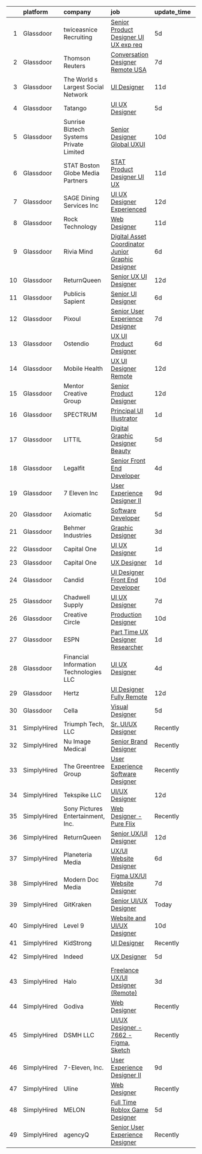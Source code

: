 

|    | platform    | company                                 | job                                                                                                                                                                                                                                                                                                                                                                                                                                                                                                                                                                                                                                                                                                                                                                                                                                                                                                                                                                                                                                                                                                                                                                                                                                                                                                                                                                                                                                                                                                                   | update_time   | location              |
|---:|:------------|:----------------------------------------|:----------------------------------------------------------------------------------------------------------------------------------------------------------------------------------------------------------------------------------------------------------------------------------------------------------------------------------------------------------------------------------------------------------------------------------------------------------------------------------------------------------------------------------------------------------------------------------------------------------------------------------------------------------------------------------------------------------------------------------------------------------------------------------------------------------------------------------------------------------------------------------------------------------------------------------------------------------------------------------------------------------------------------------------------------------------------------------------------------------------------------------------------------------------------------------------------------------------------------------------------------------------------------------------------------------------------------------------------------------------------------------------------------------------------------------------------------------------------------------------------------------------------|:--------------|:----------------------|
|  1 | Glassdoor   | twiceasnice Recruiting                  | [Senior Product Designer  UI UX exp req ](https://www.glassdoor.com/partner/jobListing.htm?pos=128&ao=1110586&s=58&guid=0000018118e700ea82ff66b93feef7f5&src=GD_JOB_AD&t=SR&vt=w&ea=1&cs=1_0be1455a&cb=1653980201821&jobListingId=1007892594690&cpc=ACAF1607C5C1E404&jrtk=3-0-1g4cee0ed3c57001-1g4cee0esj46f800-1ec38207e164a8aa--6NYlbfkN0AIiLXtwtv0BDns9BiY4ItblantFozdL6jLmLxNvS8mvjuxisTwqC5esN1tO8lhNToAI8FqPtdLcftK23dyHuwkrynkBPn6Z5i52ssi90xOdjtEbhkMePzvSp2UDmBwGJWE0XrVcqOF3xr2sa8ch3J0YSmrTc8LJYpyUzIxwpB-2Szu9D3rdmE4xzW2IWurYuucVBqSNsIWIKjg8Dvq1H6RtZQ7VLGCN0Jw4vQsd-IRgKRfASOQmMYthPyXFrOxJOGMnMWjldO0hAUjM5HbxD3eeSpqm68IxwHhTz3-QQPl5RF56dFYA-s4-EVIG69rCLC3VS7vxqiouvzTpJiMTTV6omYKR8kfjPfGe0Rc3cplUPmTGcEWj23nr-ZkCtgJUkzPjaRbGxR00KUwIzpU4t-4egV4s42h0odgibAE23EQYq41EnjtKZYegmKWXmpAzKzjL6IKnth99CBcqHjeb1bhwex9utNAgVvHtKCLHFa3al9JdIyzEOEvjGjr1fpF5E2NyhKq7Cox2XI1rSIg-l-aVe-gHXFWs2A%3D)                                                                                                                                                                                                                                                                                                                                                                                                                                                                                                                                                                                                      | 5d            | New York State        |
|  2 | Glassdoor   | Thomson Reuters                         | [Conversation Designer  Remote  USA ](https://www.glassdoor.com/partner/jobListing.htm?pos=126&ao=1110586&s=58&guid=0000018118e700ea82ff66b93feef7f5&src=GD_JOB_AD&t=SR&vt=w&cs=1_05c3ee3e&cb=1653980201821&jobListingId=1007886838204&cpc=FD1C1DA32C38CFA7&jrtk=3-0-1g4cee0ed3c57001-1g4cee0esj46f800-0a57b17854d20918--6NYlbfkN0CjNG0qDFC9vBxfUJnRpXh8fasJ_-3AjV6caG0C4DoAxCrhJBfwLO81It8HJc3gDHIbX64JLPxxZ9QOmIA6IJ-FjDjy2LGUWWacge6MA1VCAtFHxUwZcd2NSUhm5-a7jcIpD3JhlL2k2aIn5ngLvf9rR8NPqd7aCXmbsRMBoAG_Ty24KcJtcw2LfSJ73n2jRrEfeRUllsC-XJ1bf_f_qSeKeWRp9JWqoPjszm7Y2uR-Xtwc-pGzEztmIjDemoIQCEjLQCSi4AUj2h56zIZYlNTbRSzukIYpcKELMdImgclB-Ei0vjc_eU115O0xsBByXzGplF36xBwkfQJXjBhaydAxlZfd9FXDlqPd8XA1Y-RT_4VI2GN7CTE9y0faMUOZUxdC6jmquCf1rd8DnMDqq5QLFBzHUChhOtZNdhFvb7ozhesZrExJW_EbRNsXbNWRUSONIkOI-TIeljXlck9NdXiQpxewdUoFYDxHlYtw7lNUOqVmFm0sqsXYJXmdAgEzwrSWBvtgD1u7dAvsixM8O8-kKzK4XudKKH66dVXTIe3E36UXRXWVaoxW97VND2A_n2JotoVbAMSsVymY9jsqCSp-qiSSBaPp9_yLeNzCi2k9B-dUMN6TGHYJWvgOXAhzGPP8NSquOeHqWvG0gM11wFRICi7-xyV7QqD7783g3c1jGAaol5zQCkv41dWDJnFNh54e6rG1GNQgz4j6TykHT_ADhrATplX78ty000zUz9eSriflAAs8ZI8mWQuw3yy2Mpwf4uR7MRpU22kIMg1VDGKQHkRjliI1qsriUWoEqA7MvSgXLuL4W_TflJvlQROrdE2A5MOJt1cbrw1YO6i7f91h_NUVmYNBfbZsCaF3rOQ-NfIkDLq5cMGbXwbeEUdiov5qOtBL2Xk_WsdG4DV3rkI9OzwSyVlYFGlB71o50AhqiMjTpXL6svY4OhzFIyTanHfD-7TPe45Gl-FEi0iWTX9r5z4o7uNTUHfRLsmW_UmLABoY8epixCHPmz3palBAPyVXX9XxStViAcZiG6PShJ72M-uOODqXFND25LurN8KoHw4prAj8fByFnLNwSRK2rSH0zwHLbXFz2xTjkeKZkVQBXSW8N6vold0yfSwdk9cJOw%3D%3D) | 7d            | Ann Arbor, MI         |
|  3 | Glassdoor   | The World s Largest Social Network      | [UI Designer](https://www.glassdoor.com/partner/jobListing.htm?pos=129&ao=1110586&s=58&guid=0000018118e700ea82ff66b93feef7f5&src=GD_JOB_AD&t=SR&vt=w&ea=1&cs=1_497ef68a&cb=1653980201821&jobListingId=1007876596122&cpc=C4A69CCDBB3B9599&jrtk=3-0-1g4cee0ed3c57001-1g4cee0esj46f800-e1ca4ea2868466d1--6NYlbfkN0DSgjPPcnEdvoK3uuxfISLALE6pB1FR7YSHOr_tSg5_QGIhoz_2VqUepdcKLBLI_zQInTvsBdnkiGjMq9vHliPUWGNAHOFt3jVvmAvFSwn2oU1hHZiKZeVxwWCIWT7dGf-tJpwpLphN8uqW0Gl1qKxaaXG0oAvVhI0yiiQl7qqgc_z4Q3FrZ4XWstLhGUIFd90gB-9wXv4lHVRfGp4z2yRwmf4wTh5VHxz7sCGep6WgpMaqXhUwoetpuphEnGKwI_deXB02vTD5XxttPCE33RkZjo38TtO10pVYA_DZGZBlU7wO6VrvTdXG5KGV5hKqptjK9a8kOW3pGgJ-WZIjBFM9O2oatp-lLNDAR8D31L__JFvcGcnkctIsg7a_KrcmXX1UOxePBXDttqVaGHr_u8Azg3bVrJPijgc4PmAi52Mw0ONtNLehEeVnS_kAfzb4od0VEPFVjEDLl6dltp1JcC1fJRKaupXz6EW4pJKO733Gqw-2nUty0aqZOzIiPbmXhcaLaBqxknWu8YG7VwitHPnADf7Ytt1mqeLia8LTUeRQgyd4iR1cTbUv-cNB8Y9mxOxC2pU0D4Fc3g%3D%3D)                                                                                                                                                                                                                                                                                                                                                                                                                                                                                                                                                                                    | 11d           | New York, NY          |
|  4 | Glassdoor   | Tatango                                 | [UI UX Designer](https://www.glassdoor.com/partner/jobListing.htm?pos=102&ao=1110586&s=58&guid=0000018118e700ea82ff66b93feef7f5&src=GD_JOB_AD&t=SR&vt=w&cs=1_568c4fc5&cb=1653980201817&jobListingId=1007892783494&cpc=90E10D0C903B794B&jrtk=3-0-1g4cee0ed3c57001-1g4cee0esj46f800-86226a80397e73df--6NYlbfkN0AHVN_DsLU-A5BURTeuu-K54DlyXcfYmaw0RHILtua2zC8Pf7sJ9w91X9lZeDz9zQVdrjcnOO0uEEzciC7ezoQso_x93dAuaAfO0K2LWHfhX45WT6komYLBecdv9Kb5osAamsYcXo49AIPYg1riNIxghXm2DCJjKztjCD7moMiQ68DRfKFJysme-JtZWUeVYlDxuoCvcu0ACQLODKnRxU_dMirXY2Hcx6FA8dspZWdtaaJiRpcf-zRIx-iJrQ1UCK4FgT5TQtf_AoWlWmMesZJqO2I_8YY94-4glSa_-21MdB9RmbhyIh50yPcbyMbpKGLfASMRHZnvG-Xraz150vGpOO4TtGTD4iC_xdy-9na3Hqp913vpQGoMLZJl-oFNTfGPsf-SHhoB1r0i3W6kn9fkhkG8e2c6JRah8lhG9HPfklCceJ87Wt4-3jqQG_7ZnlaQrsLdgn7nSj2Ds2SGMZjdXM6JjHl1YvI%3D)                                                                                                                                                                                                                                                                                                                                                                                                                                                                                                                                                                                                                                                                                                    | 5d            | Raleigh, NC           |
|  5 | Glassdoor   | Sunrise Biztech Systems Private Limited | [Senior Designer  Global UXUI](https://www.glassdoor.com/partner/jobListing.htm?pos=130&ao=1110586&s=58&guid=0000018118e700ea82ff66b93feef7f5&src=GD_JOB_AD&t=SR&vt=w&ea=1&cs=1_34d1e341&cb=1653980201821&jobListingId=1007879978541&cpc=26740BCDE5E48596&jrtk=3-0-1g4cee0ed3c57001-1g4cee0esj46f800-6f24d92692c1c5c3--6NYlbfkN0CB5V9pKc9dSiWkDOidb3xEy-kN2PCpaZveSm6yQI6kq3T1I16CS7KLjOoZREE43W3VHpZ7cNswwjiKYxxDAkn-mZKmkJutSp7xppXbOxnUn2Z5yX_QGK0xiCTUceIn_3PQCdQ3oKQxlWgao_enUhhZNntfxI8uR84NGzzuuL6B_larAJOwjLqxYzj3r0YS6VC2cSIaFFv7-MZtd3Mz2C9vG0ODHGBbN0AwRlBBF10OtcnE2XQvKoh-7JSPsDvsdhz_9Q8ji_OOGO1ifR2V1Wukd3sB0zHfI2KDXfGDsc0dWbFNSZP-HF53uZF-Np51eoX211GglCVlKxyi0JRCihDmCVRIiNVk-Kvab4JtNTmUQs54ObdVlfdErClsBerwLT03WrmaBwkPt4ZamD73NdfydKtcE0vL5-nkHrE6XhJLza2bUOUezzCRZ1PdCgGJwJTRiP_H8KFAbEuvPhROW2kvgICVAdZgX19Hnc44Nn_T9lDBPqUiGRu8HgnadzQhH_YU-4m00dT9Eg%3D%3D)                                                                                                                                                                                                                                                                                                                                                                                                                                                                                                                                                                                                                                   | 10d           | Remote                |
|  6 | Glassdoor   | STAT   Boston Globe Media Partners      | [STAT   Product Designer  UI UX ](https://www.glassdoor.com/partner/jobListing.htm?pos=115&ao=1110586&s=58&guid=0000018118e700ea82ff66b93feef7f5&src=GD_JOB_AD&t=SR&vt=w&ea=1&cs=1_235eb580&cb=1653980201820&jobListingId=1007876537479&cpc=A0637F14311B9419&jrtk=3-0-1g4cee0ed3c57001-1g4cee0esj46f800-a5ada7b7327c7f0b--6NYlbfkN0A-tKeTEZgZ4GEqJFjdxCA7ZSt8RYfIyxOkRzZJeThYzLpo-3kQdGumoNC2dpfgqvdtQPMx_Gz-BvtdS0l82SJTfBsclSZdYPYoSDmagNinxfaKVUqKpRtXSvrHgESy7-8nNODm3ia149Ikk_j_Pl43eUGSRfsVY4iz_GuEt6mQBtTtcXhTscBUj7GuJdFZMkkoyvbHR4G_Gvgxvy9deRfdDlfIvdeVRgvSU1ZGH_IkLbPGOk8UKM29RndxrbuHRbsOFKwOUXqh9Hz0exUF6JcBrAQSyScubGlYxLFVN84eqyKymoZHVymUHdD1qz1MH7RVKhemM2IhPukOMdIqPwqqfzcPrIoBbp3IPDjneh1JQJtx3Z--d0s7o6Ll9KtlGo6NjNCHcxukl-Hp9xso5mlNxo9Ds6wtG7IRfw1YDert57nGR_5U5hFA3cD6MsC7oTtQwTyd5DLFA28Bu0VPBHwUOYzw3mMNls8X4eWoy8IKfrNgP7UID-a-XpMas0QDF30Nysu_HHN4Qg%3D%3D)                                                                                                                                                                                                                                                                                                                                                                                                                                                                                                                                                                                                                                | 11d           | Boston, MA            |
|  7 | Glassdoor   | SAGE Dining Services  Inc               | [UI   UX Designer   Experienced](https://www.glassdoor.com/partner/jobListing.htm?pos=127&ao=1110586&s=58&guid=0000018118e700ea82ff66b93feef7f5&src=GD_JOB_AD&t=SR&vt=w&ea=1&cs=1_c13a1d54&cb=1653980201821&jobListingId=1007873565329&cpc=FB7E4A1762AE5BEC&jrtk=3-0-1g4cee0ed3c57001-1g4cee0esj46f800-cd5373e84849b071--6NYlbfkN0CqQOsEz-4pk_sPLE6mslMkH9qxlxVsnUuh_Nrb5-FO0sDzCyA01zTRQxhFCwUKM-nzXsW5HtlIAtALOCIcpNEq1iiU4O-xW-6F7o_mllNDgo0WizCLVc3j3TTeb0YXvdNIAcUCkB0ob5MjcuATU9nXceIroTyvXVIV_erevSKHup1CeZz-NnOroaCXg7zzOFy-BtDJyD7DyZhhukSWO2Oryf-S-hG2ZZRDQGdxfZ1V8a-UklB5-OzbqsTr0PXgECanTtGcXUPhEI9QiAF4WFUm0eemaWmKaCuZLLFGFYCx8LBGJh0CxnWjync5-asWaVe6ewVUC3eAwUb3AaVieqACGp3D0xL8q76vdjWxUxcPNUBrGs-kj3hmfSlxVMGTUPK-IHV9bFCQWBA12FFz4QX8-pgIc-k-Ug2KkeUVe7QBjP-tu_RkOqeRhYsrOIsEaiPAFVbaN5V3rvvJLS4MNzJET5tFmUQHKbSmz38ebElHmDff20lw-ceWFluPSZ3DwODegecHwAmN5Q%3D%3D)                                                                                                                                                                                                                                                                                                                                                                                                                                                                                                                                                                                                                                 | 12d           | Remote                |
|  8 | Glassdoor   | Rock Technology                         | [Web Designer](https://www.glassdoor.com/partner/jobListing.htm?pos=103&ao=1110586&s=58&guid=0000018118e700ea82ff66b93feef7f5&src=GD_JOB_AD&t=SR&vt=w&ea=1&cs=1_f8986cfd&cb=1653980201817&jobListingId=1007876248882&cpc=3AA3C13EDDBAE8D2&jrtk=3-0-1g4cee0ed3c57001-1g4cee0esj46f800-92d0b4dfddb5212c--6NYlbfkN0CB1tmP7rfbaHtYFmPjg1Xv8BJr6DUbyz0HQmM4H563Al8kPJhEN-iuDqENykkpud67AeFZ9aw3LtYkPWcUzebcX7MCfuu-QQxUVSBjIAqWYE7D-BzFm9EcsZ8h1-S0zg7kBAPHz9-cHEWcF4kn50NAVq52ZWRtZpKlyjpELrCtkTGcSO9BaDob_Nh4GK2WI414-m-97829aOcesChaDesYYOTKM97WQbSVit9rlE_nASm-MdMfQ4rnOi56bP901j0nV3yVhLMcsmTaYXoxLU5nAuOaftR6VdtpD3-QzfrNY-D_VMQNCnTPFbP_x6MarOgBglDzuJ46KyoCdInfkC3gWPH9k7HWAGvJAe1c6zsPilvR75dMQ095YLwoGMIpZGWcgnMp1vHQKQN74Bbw_G2ZXXqgnSyASsqCEPL2A8bywkQLaAJWYp78qB7Lhs9pIcurJI4XabLNp9cOaR6d4g5Yl8Hj8dQcLIPu0v9uzpkPiWb7Ak53MVbR)                                                                                                                                                                                                                                                                                                                                                                                                                                                                                                                                                                                                                                                                               | 11d           | Cedar Rapids, IA      |
|  9 | Glassdoor   | Rivia Mind                              | [Digital Asset Coordinator   Junior Graphic Designer](https://www.glassdoor.com/partner/jobListing.htm?pos=124&ao=1110586&s=58&guid=0000018118e700ea82ff66b93feef7f5&src=GD_JOB_AD&t=SR&vt=w&ea=1&cs=1_45069de0&cb=1653980201821&jobListingId=1007890102769&cpc=8795CF9063CD573D&jrtk=3-0-1g4cee0ed3c57001-1g4cee0esj46f800-5a18e3f000fb5be6--6NYlbfkN0DBHElbVzrerPYjGQLoFxzI3mE6t27TSbnoU03QMlrpXYSCuylsV1G3U28nWRWRtW9Ovagy9nFMYkH5D5wK5AB-IA8UapfQr8f-fjXa0PlR0Bjm72fpGLBfb6wur8Ja0KSQa0iZx9k9qCqUFg8k_8CQ2KfZHqbAE9SRRWMFOgniHbT_BzwwuTQ4EkHMT_kxe4F4z-7DpYsPfis7sq0RG8RHMZRyKO6Q0qD7cesT4W6JZKi5knm0j4sHgNF-b0vXYrh45CDL1Sq3_TcwbdIC4kc8rBOu3FHt0WpYyxfqa-3RftmWuf6a_6bITzSOKf3pwosEbELrfofQkrBGRZSxcdtUWIw0clgNZ80wacuISEm-w2xYL6SRMenaZL_7_H0PXwX_rrXJqXGHjZb_ea_LGnA3hUKqhVujNql8pKhXYmLfWSvhUenA-gzLywAvfeNcKnq7YX0meaWe8kYQeY58Nw0MQ77Ow1z3bLaJwXQS4J7vLJX9-i1t5PlOOKi-EvgKNL7xwEQLRDMuhDEzkdr6ugysOm-yZJ7lNc0%3D)                                                                                                                                                                                                                                                                                                                                                                                                                                                                                                                                                                                          | 6d            | Remote                |
| 10 | Glassdoor   | ReturnQueen                             | [Senior UX UI Designer](https://www.glassdoor.com/partner/jobListing.htm?pos=101&ao=1110586&s=58&guid=0000018118e700ea82ff66b93feef7f5&src=GD_JOB_AD&t=SR&vt=w&ea=1&cs=1_8d69c4b6&cb=1653980201817&jobListingId=1007872728193&cpc=8B7D3BA090DDB7CF&jrtk=3-0-1g4cee0ed3c57001-1g4cee0esj46f800-8a69bf3cad1f70ea--6NYlbfkN0Ai4dS-dwPr4eP2-4k814TqdKkj9I0lcDGY6A5U1X7Gkmq_R3dbDhMif8K1umwnkZNGqhC4_pfT1zm_V4oFX2VDs99pCBjHDfhiN3NTmZ0VBhGyAELavXs2xjdBZZDtyIXOzhw5W68_Oi-n_aCaEdUYcYKqPItQ36q2y5S8Yclmubhiefyep329M59b32us_zrkkOdUS_gMIUCAIuR4unwCfNekxgmcnP71FTZ_-6ZgGLry9SwQVfDJmMzQc5llhceeul1A5AEMT-kOk4eOSAUMZDFnnEmYvUHNIXO5joLXg5941sebny3OfHwxqYJO1_FrfsGBLux_FK2lednm5suJflFtBC0ezWOUVcVKR88jvqM0iohcv6stPuvImiuIsNbnbD6U-yYvLTaqhJ3amaGMzeAdrm3-M3hJkFx7cBSsyVukFchaduKzKMIxFP0EMlJxRkSaCF_7V2x7sH71fxCvAAAF1MIOVoYZlyL3Yw1d6XeS0dE2mpvzt7jOwl1vm_VxozCuRgW_SQ%3D%3D)                                                                                                                                                                                                                                                                                                                                                                                                                                                                                                                                                                                                                                          | 12d           | Ramsey, NJ            |
| 11 | Glassdoor   | Publicis Sapient                        | [Senior UI Designer](https://www.glassdoor.com/partner/jobListing.htm?pos=118&ao=1110586&s=58&guid=0000018118e700ea82ff66b93feef7f5&src=GD_JOB_AD&t=SR&vt=w&cs=1_6991996d&cb=1653980201820&jobListingId=1007891098033&cpc=149B3D5996025BBA&jrtk=3-0-1g4cee0ed3c57001-1g4cee0esj46f800-f7293916f33f4ec1--6NYlbfkN0AifcpeK-Nu936wgy-BS7owxv6Q_YD1znLiY0Ck5crXdIgVxXdAJC_ai_wOszhxY9SRguJgBmFIZ-Dyz_Sl9kfhVEfZ3aRQVdSK_xiCeDGZ3KfL27pJViBpKOjVT1gacwf5BHg-0VqjhHcFmE_gp-E-1WIEDO1LcGi7Fufaxzk1wAAdEvtWIH6WjIHIdsYRnbdVsTQDjI_Tmn35gY5ORm3MShnhpaZK8yVoqErmDBg-RV5PJXNCcZd_CPduhb_widTSWuQKSB2TgCnVsq2dmq7MLzvrx5e6wxPHh0i_8DuQHC94I6pDrWuenmGPjHt-lIWkhI0x9zuqVXuoQAQd0JSQh4DUhtQt2jSwqLzwApV2TvGXLBoXcPgMpNYzDSgV7a3lxU5Gl5890H4KKPra-sP05AwuC6vmpqFW7Gq71_5Cee9g-TMWwXfpgf_WdTRD-UylXqN37GXg4VwgYUEECM-H7wSt7aJURDr972gNho33YSiEZf--UGj_xrlKteW1CI8cl54zMHGeG37eMeOI2OlnG9rMmHtZWtDGfgnKZDz7Axx1TZu3UpnptSEjBGEHNHO_5cXYYwdgtw%3D%3D)                                                                                                                                                                                                                                                                                                                                                                                                                                                                                                                                                                                  | 6d            | Arlington, VA         |
| 12 | Glassdoor   | Pixoul                                  | [Senior User Experience Designer](https://www.glassdoor.com/partner/jobListing.htm?pos=122&ao=1110586&s=58&guid=0000018118e700ea82ff66b93feef7f5&src=GD_JOB_AD&t=SR&vt=w&ea=1&cs=1_4a65342a&cb=1653980201821&jobListingId=1007886543921&cpc=A65DF3A704A48F9B&jrtk=3-0-1g4cee0ed3c57001-1g4cee0esj46f800-c4ceee043bf6ed78--6NYlbfkN0DkuNNc9jtp8Paa5ic1vcdzrE97PDvQxS5P2e8AiHduyc79r3J-c22iv1Xzovwoard2X9jW3NnpoETJ7siFVscg5F8VhWJ3Wb7T9j7TxjPrxRuaYFeFfP5Vg9qU1pc4LfB7E498iE21tIS9Vkb2CiaDFws8ZkSBNrssvlaiyeXWrS6nJnX3w4nuyxYPdaVSULMyDPhc1twjCBgQV6dJGC3dXKsXPGvBgkMYYcaiSILUxLUfzmVeavpRBDgcRW0gM20VvpATBOj9vLUsJrTgbJQg63XzsoafXj_yqTssWp3JRLvGiqfun9SWK3Cekdq35nGzd2BaheugLq1d-39oC5usmNwoR7DmKjQahdgkDw0hTsAcoV0--zbKtWaphJ47usZh0mknjd4CVbjIIVUiT3EyowmFiPLVq8Qa-_j-_wZWA1bpS10yqTybf3WX4MZoQmzOYV5gxdNd3XpqvsGla1rDtZVeRhzz6Jznwmo5WuxeupP35i7Jp1Du-SXdXSGeURjayGje-Kb1tw%3D%3D)                                                                                                                                                                                                                                                                                                                                                                                                                                                                                                                                                                                                                                | 7d            | Remote                |
| 13 | Glassdoor   | Ostendio                                | [UX UI Product Designer](https://www.glassdoor.com/partner/jobListing.htm?pos=110&ao=1110586&s=58&guid=0000018118e700ea82ff66b93feef7f5&src=GD_JOB_AD&t=SR&vt=w&ea=1&cs=1_726eb091&cb=1653980201819&jobListingId=1007890737764&cpc=65CC663E25211861&jrtk=3-0-1g4cee0ed3c57001-1g4cee0esj46f800-366ecfa6a6196af6--6NYlbfkN0B2B1KzcLhqbuPpTpkb1CGfhx5yEF2EjUEXx2RoUUdVqV5tDaYBc7qTUdiWJf-bTZwXoCe1lXaRxyEOSyI05uFLgoxuuZ-AoBEeaH6K8WV31zKgosMkwKaW_6wUrbiiq-oqf51_4obbezKCb4kIY9IDHOznaqwpzTikRiB3TGcp1HErc_jr9lSaRA94PMh7rHFH2aiID7dUnspqltzcuJojVE26V4rGeNpPO30PcMX7xwqFB73ED42xnrmk0fV0ObHEEFdkDVNgN1U53mfxeufbT9qDq9oEgqM_yxzXoNg5_LGzT3Hgo2vWoHtpkH5xgMgf8iC5KXrBSumqahvbDk2ujToHQ6GTLS1svwLdqKC6bouJVSMILwyDjmb7UTasogfq--t2HygyQ1t2v8WV4jqEHnVJNgJLTcW_SJXsol5mPW95L0WSjCZgHwnyTwJsdmwKTN06b_AMOSDFO5jnKw5RlU3KsrXp_k3Csl3J9Wlzrl5EJJSF3czIb94l7xsNWuw%3D)                                                                                                                                                                                                                                                                                                                                                                                                                                                                                                                                                                                                                                                       | 6d            | Remote                |
| 14 | Glassdoor   | Mobile Health                           | [UX UI Designer  Remote ](https://www.glassdoor.com/partner/jobListing.htm?pos=112&ao=1110586&s=58&guid=0000018118e700ea82ff66b93feef7f5&src=GD_JOB_AD&t=SR&vt=w&ea=1&cs=1_f1707828&cb=1653980201820&jobListingId=1007874063227&cpc=723ADC3DFE402989&jrtk=3-0-1g4cee0ed3c57001-1g4cee0esj46f800-dab888626887591b--6NYlbfkN0CVW-wZUB6fDkVbeXZUmA8a9VqOuLioZTZt07t5oqbkUruFU18ewwr6CV3D66L0BhHNDFB1DL7nDyFrXo0tik3MGSpZiU2QTsKdXpT9gcEt_KXnGboQew92eqHzQzH-N6DFBCh1VG02n-iBXjvyeN6Pe9lzx9YXBrUtDEymXG8_K0Tb9yThfKNWVdFSWygtwrYXkJ2-LzJCF0ct_MBw1WIKCuh5fo077IWoE7JBNOei3cPyojXCs1_rjdFwcC4o0MQ3oZRFzqJwmO-8jgCSOdeKRMyBQOVS_j91sACvegHxxfJEPME6q-n6yyVGp0qVKrPs2cm3TnrXm-spzmdpAzG517DPhNtzCMpfVNHVFSaZy4BF-Ms6wVDq6Umokqrcb1vVektBw3EioDzxaqEYvzu4vJK-wG89zegPjRj-zSwAoifB8GE7O55PV1OfQVWGLk0BMlcUUWkzSuGFfembpcBGGy6a9VvMCPfb5dspn2QUHm20hE142a6P4rV8Q9V5JXa7bxSsxF-0B53ZcN6hsbX5kdj3qRdASCFTixJAQgM7Zvk2Ll0C9EYXwRO_jb1h0Shjw5JzYum2IwBS_SC0wHZUspevDNyN-my0YB3mhqkFAA%3D%3D)                                                                                                                                                                                                                                                                                                                                                                                                                                                                                                                                        | 12d           | New York, NY          |
| 15 | Glassdoor   | Mentor Creative Group                   | [Senior Product Designer](https://www.glassdoor.com/partner/jobListing.htm?pos=113&ao=1110586&s=58&guid=0000018118e700ea82ff66b93feef7f5&src=GD_JOB_AD&t=SR&vt=w&ea=1&cs=1_4a9f31c8&cb=1653980201820&jobListingId=1007873079388&cpc=F5E96E35A1725171&jrtk=3-0-1g4cee0ed3c57001-1g4cee0esj46f800-932dcb251f76a5e3--6NYlbfkN0CfQgqVFlDchZ1187zfHENvYid3ZQoKnr6GJk2CFl_M8hjyJf_hS_UwoDVN34bPHX6cIOQa98UzAQRJT7pfbJ-DQfmYuSMrk3DojVkql3atisUq2kk724gQ8u04eMJMgzEXuDbxcOO6XJBa90a7LOhME9DVYksiN_eJMCEsQPG14KMPdUZnBWiRx3xURMInqLHvjnmMCOP3KLUQ9oFgwdj2FGLxjhM9NANPjmAm4PfPDjZ6UX2ucFuMOPO54ipZWJIItbFZnSwS_a4q1P-fKjv0XgbxN7zecyFGDtYrlPal-kx4X5qkNxt2YxfH3ZP8svrbtEua3EOknjMhDoSMRZIB1TBWuzaVgAb0BYRaiRV7hHgN5gUOlXO7ttyR1z90ci2RetKu6Fvo5HDRFvA60865uSh_j2Gv0n6Gwm_L8IgKI5soKiIEer3uXJrM9_-KG9Qkew6wo4w8X_KS0ctZ3BFBUTNY2HSL_fU-sfg3MyLjbi6aF5v5nmlflt6yhRW8BDA%3D)                                                                                                                                                                                                                                                                                                                                                                                                                                                                                                                                                                                                                                                      | 12d           | Remote                |
| 16 | Glassdoor   | SPECTRUM                                | [Principal UI Illustrator](https://www.glassdoor.com/partner/jobListing.htm?pos=114&ao=1110586&s=58&guid=0000018118e700ea82ff66b93feef7f5&src=GD_JOB_AD&t=SR&vt=w&cs=1_41b93ae7&cb=1653980201819&jobListingId=1007901597770&cpc=5EFBB0462F9C6B7A&jrtk=3-0-1g4cee0ed3c57001-1g4cee0esj46f800-70f0f498e47f5cdc--6NYlbfkN0CeXNZYxOzgf11O9-TFJft4I5QLQjKTqoL33Rtx55G7TvJvoeF0OvnalWemQxNwsZsvfRZzDCTUTkjrD8iCTdzVwP5XhtYqOdbpEf1JJv5OSDfoBBQb3_VmPjfGU22o-82R9EoKFqFExw3giKgUNqG8Nzo1R3gEDD12GFBPPLfRj2TEk_6L_TgcrWvugMqWFQjHVdc1ANCR0pkysorcZk5tpPE75ywfcTeSEqWvpNyskSJlpaJBMk87sSgTGexihkAdU5UqHxWxPHsPjciEraaDxLuXMiUM3bVRriraNP4VbB0UjDZK0QZAZAu2tllUpZ-FtPXL4QpBUEBVea6F677xfYeCymUyuUt2X3eQARV06TSucW7kQy0RNUQaacBi4hYDNhvMae8JF06PZdBYHhMkIcEN94oynk9MvNUeeUN2vNNPYIlI8ade)                                                                                                                                                                                                                                                                                                                                                                                                                                                                                                                                                                                                                                                                                                                                        | 1d            | Greenwood Village, CO |
| 17 | Glassdoor   | LITTIL                                  | [Digital Graphic Designer  Beauty ](https://www.glassdoor.com/partner/jobListing.htm?pos=121&ao=1110586&s=58&guid=0000018118e700ea82ff66b93feef7f5&src=GD_JOB_AD&t=SR&vt=w&ea=1&cs=1_75797f90&cb=1653980201820&jobListingId=1007891975766&cpc=8795CF9063CD573D&jrtk=3-0-1g4cee0ed3c57001-1g4cee0esj46f800-7125d1fa9995f422--6NYlbfkN0DCOPh4TI5HTrsk0faKMz3ZTXjD7ZvX_l_ZTj8vaDl_1qQA-Jc9ahiJ8OOwiqrC9U_YKfdMxlJgz5OiJ1Xh_VE-npN5yvIJWg8EmYNbhb269pDUudRF0pmA4ZhZCuKfogfoT9DHNwotbvFV-Azko2WsgsfFF5h1mfh1WYmxDb-Kwv73382lSOBELQSSM89QRix2BvA2hMN4Om2MaRlrYPCE6EYFjVW9Sm3Q5TXIbIFMAYTr6ZS2eLtd-4kme_KEfnw2EI-CXZGQuQXteACiQoFi4LpkruhLd82jCCOqORwHWVwI-vU_dyPGH6Q5wf8GxqB5PVSFwkGCCIOTbQ7o04Ua7FODNvwI1EdqkmtSwfmd_WJLx7dHj-Gqz48EXQ_sQ4ILj49Wm-sE5EctBwDoMOExfyX7Wo1kK5b4OujOD2Hg7bMkiO4ppyo6UqaJW_KW9UKXNbrXlcPNxwGkstLZs2HSRfRNiHboaSM9PuQsedXCuYRqX5Jari7ZbJ0BoItyGz5_31auZKFvSg%3D%3D)                                                                                                                                                                                                                                                                                                                                                                                                                                                                                                                                                                                                                              | 5d            | Remote                |
| 18 | Glassdoor   | Legalfit                                | [Senior Front End Developer](https://www.glassdoor.com/partner/jobListing.htm?pos=123&ao=1110586&s=58&guid=0000018118e700ea82ff66b93feef7f5&src=GD_JOB_AD&t=SR&vt=w&ea=1&cs=1_7d3a75b2&cb=1653980201821&jobListingId=1007895236462&cpc=155EB9D5185558AF&jrtk=3-0-1g4cee0ed3c57001-1g4cee0esj46f800-933b07dfd4c6be83--6NYlbfkN0CxFT2HWqTq8mDizs098gCJTVHR58R6M2w3_w17s2jmZa3SxZxSjjIqC9O3o9NhfALvWh24vQWT65uprqv2rvKNlW_kbxegJ2KTyrt5z7m7YFfrTIPsMZ0nDAkzQwSMEm9dAIAVo1Ay6FHXo8C_Lb3b50NuuzdvDorxnAH_O7ZoMO-_LyUhUMcCiZtXH7XwBegKTq8QUCRj2Refs1XgkTzxpjWDP-MtKCT4eL-hffAuKNbFq3Jw8rqB8Zi7dxGVfWmjfkNu7QTd7VnJo7FL84oVphGuQ0XnNsmN_bBPrZ5nZrMEQuJvpHHLaB2Y-3JoxDUmeRt3jTEdDSw6jc899Deqke0YaMxjoQKsrBWCvzNbd-Ty2EzCZQjqOXeKQPvfh50DfVxlY8r2UiKWE0G8a_ghxP6cy-vGbyBzQjXao_KEAmyGPqK014mI16l9cwXSAJNXA4Ld_1gSxkzhPfOvL6lH74EvF9m1-HVtJ-y01p53Ts6m8xDPleQC9l7WIHxoQXA%3D)                                                                                                                                                                                                                                                                                                                                                                                                                                                                                                                                                                                                                                                   | 4d            | Remote                |
| 19 | Glassdoor   | 7 Eleven  Inc                           | [User Experience Designer II](https://www.glassdoor.com/partner/jobListing.htm?pos=105&ao=1110586&s=58&guid=0000018118e700ea82ff66b93feef7f5&src=GD_JOB_AD&t=SR&vt=w&cs=1_6c1e3c98&cb=1653980201817&jobListingId=1007881090040&cpc=3DB2029097D57E23&jrtk=3-0-1g4cee0ed3c57001-1g4cee0esj46f800-d2493598c7d9ad2c--6NYlbfkN0AZh1or1nd4P80EI3VbDMEkHk3WtTTbA7v48SN8PUwli7eEKsXihalT5eu29SHp10Jd19ca7OuAyuQu5wpszQRQtygAVLMkOx3v6UyeIJBa3cEIfhPOMnQxQ-ugoaDD0iJImwaUoNXcGsckQb4mGk9bxsWh7ough2gIb78hZZ7bVT4qTqC8J6cvqLDGmo5y0fGaBN7jvJ-cKGD5yuEk51EbSEt_S-w94a_0MrXOwi_G6UAB6xKemQFx3J3jnWeuKTQ2xZbJW1Qxq0pSf-TkfXxnUMkVvc19GOvSD7k0MMhZ04OIV2cHCQUhjPS6Kf_Mfw39UaQMs-Evp7NVxBmTR-taksnX1-xkPQtLs7vHdUsaI0Q0wGJx8-tFFmOFHkqI0qUvMismNYqgDaqtGkPyd4JQqoRiLoCKj-BiqenuX1TLZq0MHTdTgj740r3pkCGlinrFstr_Qf-ErQVV24JTSHoGeep9z4x-lHMJG5RFdy83-igUCHNDWl0hHl1wbWGlxQgw08AKoWQrTJTmLGsjyGNR_4qiC8JX6YB5En73FhwtyFgGtJPuaXx7LT6qPGdA1KSV6EN3BRMegrp8xmwvhLdENJmvYg6QJ9JTGkKA0Vm_G9tuoseG1Ji_8oohXBXfz_Z23NgP-moJJyURwduwccywLGU1yrNK8goOnWiAOudtUhndMxco9n_i_wQvIOM8d7N9hPsS-43H_2ipuqa-Lvy6)                                                                                                                                                                                                                                                                                                                                                                                                                                     | 9d            | Irving, TX            |
| 20 | Glassdoor   | Axiomatic                               | [Software Developer](https://www.glassdoor.com/partner/jobListing.htm?pos=119&ao=1110586&s=58&guid=0000018118e700ea82ff66b93feef7f5&src=GD_JOB_AD&t=SR&vt=w&ea=1&cs=1_b5ef00a5&cb=1653980201820&jobListingId=1007892954886&cpc=F41FEAB56D215062&jrtk=3-0-1g4cee0ed3c57001-1g4cee0esj46f800-c3acd6e74ba9980c--6NYlbfkN0DzHlLOtjDMXKCp2C8KcO06O-_rQAz10Pe6o0_H4ps1ILZn9v3EH7OlEsyHKpumjuQGXutOnfwIOAot_pxasM1ja-ynXTaVUW23xmNPsuctenqgbNp3G-MN7ZtfuqXpe_p1RuIX5Wd0GpmWOGBEpaBDBtZJy84R7GtIoNgznJMthMAFAYUppwP3f5SM-NwL1aj4mXbTFK0IxNPGXADJsrks_Wayz-9S5SAVzJjogejOyMMxooUxZXhv0GdkL8nHiJ6ASGt4JqdWgUwZJfFyVAjaZXtY1eGbw3v-xFICu5J6gJCVZrWhKukVhJ9dL0SCvRFszhIXtibHyIzgDwvt3NG4c_jR-NA7YLPWU_El9K0xXAHy2SbFCPXP8bH7nXu1v-ULFNBVwQgTPt4LRe6U56-7Yp2AcebcK0PczpXlWQ0ag15Dq47rppUBcEKB4FK7XPemNpUk-YuZ1IupYs7EziiUQTX2Fw8NHawsW8e73cz5jpS-9XKXe2lJ)                                                                                                                                                                                                                                                                                                                                                                                                                                                                                                                                                                                                                                                                         | 5d            | Remote                |
| 21 | Glassdoor   | Behmer Industries                       | [Graphic Designer](https://www.glassdoor.com/partner/jobListing.htm?pos=104&ao=1110586&s=58&guid=0000018118e700ea82ff66b93feef7f5&src=GD_JOB_AD&t=SR&vt=w&ea=1&cs=1_cf9d612f&cb=1653980201818&jobListingId=1007899609422&cpc=88825F42635DFB7C&jrtk=3-0-1g4cee0ed3c57001-1g4cee0esj46f800-becfb05084ac0714--6NYlbfkN0Dx3r3E47sSe5bB3PIy1uzBZvlB7xy2NhfhZMlxQTsxrA7VYX76RqwMPRSjBzMs54MgxWZfllB7BGNwkhfxFFfF0qPb7ToHWvMozaPJyVZ20E7YQAx9wuUkV53mayH_wBr6HlzGjXg_s-Toq8O62kBgXk5nwmCJB7jZqMjH8FjYFqddKJZLGbALdW8IpAY2nncOpNSmfrRRo0_peg0PWjl8T3MoVbe2tkmgdfVFf2cYgBAfBPMzKkNhdX-ParXVXEin1rgrBbFgQx68-i-C6CcpLE81882Ci0wtVy5P3w4PTNe1g2LzEnwHkDVbyh8CjMPOEYkzq_pGrNx9qgABCmaxypSHNfZebyBFfWD5sT3pa55cQBNIgUXO7RvfMkQXFvHVWBKlpjaTjRVzccrzgU34ziZi-tVeVAKfzuoCHv04uPERobL_K8hpu2gfL2bzQPG6OjYma-kyN1yayF2WTRPGgQa1HEszy6h_JmHKqdPMFpKbojnV9NUDJsVhgHUG36gIvzX6xp_7yQ%3D%3D)                                                                                                                                                                                                                                                                                                                                                                                                                                                                                                                                                                                                                                               | 3d            | Scottsdale, AZ        |
| 22 | Glassdoor   | Capital One                             | [UI UX Designer](https://www.glassdoor.com/partner/jobListing.htm?pos=108&ao=1110586&s=58&guid=0000018118e700ea82ff66b93feef7f5&src=GD_JOB_AD&t=SR&vt=w&cs=1_f2980c16&cb=1653980201818&jobListingId=1007901639193&cpc=9C4F014304452074&jrtk=3-0-1g4cee0ed3c57001-1g4cee0esj46f800-89c1561d701f2855--6NYlbfkN0C3j_zLGvpMLCdiZ0WC46XqVTA1VMZzOzKXPhAXwYlrNb9EbKZEg8x0wzjxx-xvfPrKazWr8RjPi3YiQXcyrcB0r2xqlRLPVjhvNDzWh0EInbYywqfvnJ-XNK_jFy3J1S4IUlYsdB0SSUdAoCe8su2Enox6C-a3WSTe0nyfjwWoMU2eGhzTnhyN-X1PAbz401_ATpHvE2-dWesvwiYQF0wiqrfCjuHh6fbynGjPuUh0InFpdfXkMUo2oT0OV126LzZF20OEfqvNhvYcDw6kyEBA_w6ghVMyzyFNaMFdjmjw9GqAmsenBAftrZqyu1d4OCo65p3EeHxylsGgx2x9314DlnrS43uuJyrWhxcuDR4p7MPnn5eZfc4UwDNz1HCsvCTPeL7kkLI9LfkNIPv44JZuQwZfo997lvFrFN1QdhP9ziMIEkBZ7EhYEkbOyKtp9hU%3D)                                                                                                                                                                                                                                                                                                                                                                                                                                                                                                                                                                                                                                                                                                                                    | 1d            | Richmond, VA          |
| 23 | Glassdoor   | Capital One                             | [UX Designer](https://www.glassdoor.com/partner/jobListing.htm?pos=120&ao=1110586&s=58&guid=0000018118e700ea82ff66b93feef7f5&src=GD_JOB_AD&t=SR&vt=w&cs=1_71902a90&cb=1653980201820&jobListingId=1007901635918&cpc=82B3195DA92CAF92&jrtk=3-0-1g4cee0ed3c57001-1g4cee0esj46f800-afd7ea119b481ccb--6NYlbfkN0C3j_zLGvpMLCdiZ0WC46XqVTA1VMZzOzKXPhAXwYlrNb9EbKZEg8x0wzjxx-xvfPrKazWr8RjPi-jB5U98Ao-e2VZSmf9qPouelt11r1h2Dl4jnozexgDRmWjESJ3qlQfT3kNH8XOLJxT76wql-PVgqKAM1xggs7cro-3rXA9bsBKspc-BSb2GhR2NMRclZ8BCylXbLImLMgdiekr-AIW5t1IGlaI9z0NHekuEZ98MXZSM3uQwTuARiSt2GkWC5bWcuy5QJDs43VYzgSVaN9DNy8C3kTThIaSnRJ1oJ3clygVYhjjhpqNIGzfP8IWrgH8pSJv6KTVdTwLSuNimt8x3PhmafAj-IwBhlSbnLyJ-LRgpABOhsFhIziMjmPeUFtp7wu46lArJSZjoVg4YaZ5w0jEdtvWb0gNTGLauIvZolBRgaMg6wAk1)                                                                                                                                                                                                                                                                                                                                                                                                                                                                                                                                                                                                                                                                                                                                                     | 1d            | Plano, TX             |
| 24 | Glassdoor   | Candid                                  | [UI Designer Front End Developer](https://www.glassdoor.com/partner/jobListing.htm?pos=109&ao=1110586&s=58&guid=0000018118e700ea82ff66b93feef7f5&src=GD_JOB_AD&t=SR&vt=w&ea=1&cs=1_a543ebc6&cb=1653980201819&jobListingId=1007880191549&cpc=0C139D4CAD5A6DB2&jrtk=3-0-1g4cee0ed3c57001-1g4cee0esj46f800-cfe725a00f645d07--6NYlbfkN0CKPh-9f2AYbG3Rd5zGJxcGbNBJT9jJ6Zul-69NwYwEgda84LJV2Wwmq4qCbAK5nvv3mRXVfHLTahOd3mdOD6RktohC3BY5qkI_C-tKnob9wNRMdKsHD-b-c6iNeygalEgP_CKT9LNjZiiEns_cp1177rag2mJpaPMcF4tWoQmKCjevuLNo74jt0kb-gGY7bC9SZDKa_UJuI0TCJh8gbBOC85ngyXsYyFgBNFpIq8KyazKOAHBr-BSpfAScfIgougpZHb9Sle7_voBYVFUlLOv2y1w90jMsy17cirvQ8Im7jI_Mq_s4mveGco1_jQsjlA_BYhs-T63R04nZfYcD9TrSDPOGYviOAF6IP6YHILSZnsy2NCUZqHvP9gM9iVVUgNafAte5vJVndvhT5vo6WsnUQaWGr3rdVuTIutJcHjFl5lG6N93jrm9CiG7CkyRNDc86SkeyT7BjMkHQo0VCpoGq2DXGnkm2oaf2P897B3bdW3mVrwdzVh3Z0bMpy8jBXFx70cD-pThFVA%3D%3D)                                                                                                                                                                                                                                                                                                                                                                                                                                                                                                                                                                                                                                | 10d           | Remote                |
| 25 | Glassdoor   | Chadwell Supply                         | [UI UX Designer](https://www.glassdoor.com/partner/jobListing.htm?pos=106&ao=1110586&s=58&guid=0000018118e700ea82ff66b93feef7f5&src=GD_JOB_AD&t=SR&vt=w&ea=1&cs=1_97844c51&cb=1653980201818&jobListingId=1007886788476&cpc=84DBBAA61F05C438&jrtk=3-0-1g4cee0ed3c57001-1g4cee0esj46f800-b6f4c1d0808d0569--6NYlbfkN0A7hBXzsdRqctFxVR-nR18ETFWiF-Vc9YCzVbdqLfWy5onrdVgeVLDCsCLDSYYzjsctGZDHI-fhXZ4w2cBsOGcy2DN4JqV1yIseEcvJoUHlokJ0eXcoDJQWEHYQAHFrVoNPkvF77RmYslY9gDVZxdj5JxIeIx-nVBw5k6vd_AD-LOADyrmQjZwhPO-mfEf70t4DeyYspdYRTNizT5ie9kgfPk6NS53SJw5f1jGTEoMCKStfm_UFIjIEp4213OA_nhYGV9ljNCK5LsBtJw0ZBjw34oF5scGQ0TqAoWTV1WmAkQ7Ssod53neEfakwKUaafT6Rrjei6bBnP6qQ6miDePvQ617ikY34GzDu_NvJSqFGemPt_9ThN8aECzsvWDHD7sB8BcEOzQpgJhPcnOD9evbcPJxJg6tozr2rVkttTC-_HZVk9OVx7qLhGkHnqoSojE3autvGQbS9BP-CQDOld0RVKcvxG4VX_Ki0sCWFNR9atEpeS6ZMI2SIFTc2LCe0Il0bFgPcq8X1MGp-DcMUARlX)                                                                                                                                                                                                                                                                                                                                                                                                                                                                                                                                                                                                                                             | 7d            | Tampa, FL             |
| 26 | Glassdoor   | Creative Circle                         | [Production Designer](https://www.glassdoor.com/partner/jobListing.htm?pos=117&ao=1110586&s=58&guid=0000018118e700ea82ff66b93feef7f5&src=GD_JOB_AD&t=SR&vt=w&cs=1_3bc4de25&cb=1653980201820&jobListingId=1007878854315&cpc=BBD63848FB84346C&jrtk=3-0-1g4cee0ed3c57001-1g4cee0esj46f800-7a3fedfb3eecc5af--6NYlbfkN0BPwlZa85gbT4Q3XYQoU_uQn0Qmw9zd_9UNfmcwtqAVud1yvyq1Z4UAlx1bxhDUi3KD0ruJGZ_m4w4rjbZK6aTCCsE96Hs00ne0P_wR7_RJvVlFPA5lc5idkLLB-g-c8BJ_yLdtw8KhDDA5zZBBaq-3KlK1p2p3QeJvoWbUtGX0yBl0zRLiR60w2Sc7Ur-jNfCFW8So7YD91_SM-i79MqzbegINndp5fn__uTPVhMgbl9lr9mom4wE2NJ0pHAPQTWDfasPPmmpQJ8oxXQ4ADuECJAWAgwON0JnIDgfNMoIGCUi0HvxFIfXZhbbvBywKDvw-d_uFUw4ms14ico4kZPpCWVcr5uW2zZJ1EhZ-St4AgiD6PCb6QEWfi60zjuLWZqe80-TbVLjad0j81AKR8KzviARYMYpwB43FSKiTtLk9594Qb_M41PHXqKSK2_jD_MPDRRA8BafLGN1CAMYeM4efJAiIHJG97_QJDWl_Qj17t1-utrFPZ0O8bGN48l9Hb7984ukaSX5LSA%3D%3D)                                                                                                                                                                                                                                                                                                                                                                                                                                                                                                                                                                                                                                                 | 10d           | New York, NY          |
| 27 | Glassdoor   | ESPN                                    | [Part Time UX Designer Researcher](https://www.glassdoor.com/partner/jobListing.htm?pos=116&ao=1110586&s=58&guid=0000018118e700ea82ff66b93feef7f5&src=GD_JOB_AD&t=SR&vt=w&cs=1_4128067f&cb=1653980201819&jobListingId=1007901619475&cpc=56C4EA4A1A191A49&jrtk=3-0-1g4cee0ed3c57001-1g4cee0esj46f800-c21eccf7928111b3--6NYlbfkN0DAFTyt7pbDCC2JPO79CSdi1dIb81yjczP5qsKcZIxgiYm3-7g-689Ur9xqU8QiYHXTyCCGyKT2njJPxTqg3qJ1o6nGRtxfT3lBoIjkzUIEjCZj_jLHBm28bAIg30rcc02gf90MThVFLmmHdecaJNiZREqZZ_Dhf9keSuEniyLP9BqqHqMEKdROAFn38xIV2SeYWLU9fwznQI4kEd_I86skLC1z0RPyWKWlsPNseuK0jQ69xvxB20JDTQz7V9L_c_rKmcSjwrLiASenl5s3CTXqdpiJOvOI8_ZzSTpkpLk7XhwLuu7u8eRtoXjl_QIwlboFnw-jH_mqC3n_oTdFFlLBRAdyIDc-rpWqJRK-25AHTP1DxOdRnSdsDGFPI1yLbGSPeDGipKc-jTiZNEvbRaddXlCyv4iR61fgrGqhzD10keGulZorvMaW)                                                                                                                                                                                                                                                                                                                                                                                                                                                                                                                                                                                                                                                                                                                                | 1d            | Bristol, CT           |
| 28 | Glassdoor   | Financial Information Technologies LLC  | [UI UX Designer](https://www.glassdoor.com/partner/jobListing.htm?pos=107&ao=1110586&s=58&guid=0000018118e700ea82ff66b93feef7f5&src=GD_JOB_AD&t=SR&vt=w&cs=1_6d1e0e83&cb=1653980201817&jobListingId=1007895363672&cpc=6945AE2F4B03E059&jrtk=3-0-1g4cee0ed3c57001-1g4cee0esj46f800-d0480855139b63bd--6NYlbfkN0D0VP5iq6dK3BGqhg8jDjOINdKw9C9J6Rd-__iogDYb3lAFzqU3FrjvpJxtkU2UIBFWTjgBTEy2WaNJVQ5F1EQr_HKQLAIwvA41wG4uwlBKR6EfWWSez_Pt40MVD-e91bxdzj_PtFSOYTiZxz9gcVIX-6tl5e9XFiguQFtw_YxNmr62tQe-fxpIceCweBhTm9brsbkdD-IaKUg_5FOwFKs1RIrXx3wC-PZaZwXnTilDaxGECeJXM5fit4e04c8AwIg9-adMQ2nnw-KdkUZsdRL58oXVywon6bcHsH9LFgQv26HjlrXQejw0cBodrYfXW7pPr46tzyFCi0MRLoyb-1m-XzIDZcA_TsiNgzs0Y7O9PCqTob2_098B6uf2ER10yBdfcmRY2iG5RiiGxK34MowWDyEH-LJ53a7hOPKH1bquiGQc7_2W0qUG9M_eSa9wFYc5CO0b_Sv-qdlly3Oq5dXVh2MQnQeNNgYPFjqMv2Dv4_ZadUfaYRxXNwxLJE6K94ixEziboIg96GcV7ond3wxwLZGI6OafNTmyJ9M5AT2sohczepjagS7U4FWLGbk8p9x2mk5xl88FiFS8W4vptF1f5TYFdRwvjAXWLqDu9_rnEWRfhQxP510bvacEcXA047j5Hb-v5B0KsNsqixP3xgqDwTXQi3Gluqpy00HCKmYzQHt2jWS5BGGOpjpRrAzXcp-JIFIfKF-o0fchRvk90gG23bfWUc5VlVe8v-82Q3Uohg%3D%3D)                                                                                                                                                                                                                                                                                                                                                                                                                      | 4d            | Tampa, FL             |
| 29 | Glassdoor   | Hertz                                   | [UI Designer  Fully Remote](https://www.glassdoor.com/partner/jobListing.htm?pos=111&ao=1110586&s=58&guid=0000018118e700ea82ff66b93feef7f5&src=GD_JOB_AD&t=SR&vt=w&cs=1_8c439001&cb=1653980201819&jobListingId=1007873114650&cpc=A65DF3A704A48F9B&jrtk=3-0-1g4cee0ed3c57001-1g4cee0esj46f800-0b82f78c1c8cfd24--6NYlbfkN0CY2bW1_UrvxrGosjvcoJFNB3pSLD1pqDJ9L6Rrokobn6ynFDR-KCNFxJ3UiXUWyM3JYpbbfZgcrqbvpEBrPJfbXSBBcpTdfGnNT9RBr4CHWYFIJ0jefqNFUKaj9Id9g6LM1Aj1Q62tTj5-IB-eP0jbYWpQunEp4LFjUvg0irH86DGcfbKk4ZwAy8jMFXISfnGn8kbV3wbIe6Q4xRZfzsOixXXDT2NJNB3KeZGQVQtmRDMchEaxZK-0vuNq2VEws8LzD5Ex8hPByhS7qTKq_7gMrt8ws2nEdFwVvSwJMi5vZ8ZYfhlz8IBGdxAbYTzcLcnV0Sme4atHAXQtEAAKZmIz53KYNB_uVeLKloe8lQwtNjriXVXKawS4cyGrVmzsCMVEhPEeubNGW9xCinQQTqxKqPLpJBNnKkgLP40s-Yb3rIKEfZArlbVp87j6QcSFADJ_-PTrGmICaw7alVkFjIu3iOp_lgLbY5xk8jyZY2mdgLwri69GNGKM)                                                                                                                                                                                                                                                                                                                                                                                                                                                                                                                                                                                                                                                                       | 12d           | Estero, FL            |
| 30 | Glassdoor   | Cella                                   | [Visual Designer](https://www.glassdoor.com/partner/jobListing.htm?pos=125&ao=1110586&s=58&guid=0000018118e700ea82ff66b93feef7f5&src=GD_JOB_AD&t=SR&vt=w&cs=1_ade390fb&cb=1653980201821&jobListingId=1007893296457&cpc=AC285F3A3ECA6BB0&jrtk=3-0-1g4cee0ed3c57001-1g4cee0esj46f800-3bec361c986e8cca--6NYlbfkN0ABL5jwqrJX8j4-zsE1pdctockIOMh3bUiDojLxDHSgfnyfdrl215GIT9Vdrv6w9UlkVaiZX5kqzP6DSszyEgoyO9TIDef-3dGbLGpcCmLpHsuLeRLxOpQDgXBQPqhFf8uDkn3PZVT0RQshnyZl-rgRzrlAVFLbz11HI8Ot9qu-s7IRLRfRzHEV8dtkXSsJFXrSMGLBfQ95cmDCQMlBmxEgbLvFj4w-3WEuOvDGCOKsYkeBfmmLvoAHoOvj9bd8K2IN6Wqmrvn1K65rKXPCSgBkbDCkg9QWlUmMVH8K9iw_ZUqzl-RnYWs_aLaVxKEumCEllCeDDOcu7rzbhryvMpZywp9tNDP3Vu0JquhkhvTlvKtctVlokZRUw1WE1w3ekL1-LpkluOidLLFx1AQztj1Wz4wCi_hNxL9r3egNA4hlVtCWMfxPgCxENjbEGJErqRAWhZVpYvGdD_sU_VR4C2LkDFCn7ncYDj2hth_bmbs89OqvA-eXP1xUOnpYAmiwa_UpJdgBcXG9s9HdYM9znFfYXZBVxxMaRkMfDKLMUUCmJMsCh57RcCHOMF-87hAlmjBs5J-Y0cWxmYRl7qF8Pd5yFO-xKt0CVC7YKrL373PPOlxTDVcpBge2_jG_gIGH_2t5MguFL8xoSlOVcdcGh-sCZp8-E_rlyUIWuGlRb4dRSxDEGGeUX9f53A4Cb3TFYkYqQ_69ssxAe9W_zV-KSbA3MUGEKJp982T08DSy-oxf76nWNLVY5zdqa9rq3leaAM_LZLjoYeraKy9ARLVGCqh2P725ughH_XQ%3D)                                                                                                                                                                                                                                                                                                                                                                   | 5d            | Framingham, MA        |
| 31 | SimplyHired | Triumph Tech, LLC                       | [Sr. UI/UX Designer](https://www.simplyhired.com/job/zCJ6toiEfnc_RzN_-0qdku7_3QNgpawiKp-eFnlkG8V8aetj638hLg?q=ui+designer)                                                                                                                                                                                                                                                                                                                                                                                                                                                                                                                                                                                                                                                                                                                                                                                                                                                                                                                                                                                                                                                                                                                                                                                                                                                                                                                                                                                            | Recently      | Sun City, AZ          |
| 32 | SimplyHired | Nu Image Medical                        | [Senior Brand Designer](https://www.simplyhired.com/job/ijU7On9edRqzPg7oCJJItztyl0Y-5tLjCbY7r1o7T9QXwm5o_R8lBg?q=ui+designer)                                                                                                                                                                                                                                                                                                                                                                                                                                                                                                                                                                                                                                                                                                                                                                                                                                                                                                                                                                                                                                                                                                                                                                                                                                                                                                                                                                                         | Recently      | Lutz, FL              |
| 33 | SimplyHired | The Greentree Group                     | [User Experience Software Designer](https://www.simplyhired.com/job/c_1rhXmc5Ll3M8MbC43jtDPUeeuK0dasJqPN2wkMhCW8f3VwkvDVLg?q=ui+designer)                                                                                                                                                                                                                                                                                                                                                                                                                                                                                                                                                                                                                                                                                                                                                                                                                                                                                                                                                                                                                                                                                                                                                                                                                                                                                                                                                                             | Recently      | Columbus, OH          |
| 34 | SimplyHired | Tekspike LLC                            | [UI/UX Designer](https://www.simplyhired.com/job/0j2nNl5YI4cjeVJ_Hl-Et04D5VhSxhCKDdyAbwwP4xZMtVJmmCoXKw?q=ui+designer)                                                                                                                                                                                                                                                                                                                                                                                                                                                                                                                                                                                                                                                                                                                                                                                                                                                                                                                                                                                                                                                                                                                                                                                                                                                                                                                                                                                                | 12d           | Remote                |
| 35 | SimplyHired | Sony Pictures Entertainment, Inc.       | [Web Designer - Pure Flix](https://www.simplyhired.com/job/85TINjwzHpPmKsq5foy0y5pvbkk89YF8xe8-uqHg9uDkR_5Xp6mn5w?q=ui+designer)                                                                                                                                                                                                                                                                                                                                                                                                                                                                                                                                                                                                                                                                                                                                                                                                                                                                                                                                                                                                                                                                                                                                                                                                                                                                                                                                                                                      | Recently      | Scottsdale, AZ        |
| 36 | SimplyHired | ReturnQueen                             | [Senior UX/UI Designer](https://www.simplyhired.com/job/Ny1GneB6RrcsBpQdee8rr4myZOR7nFCqkfZB-fgX_OGyXzU7e-wOpQ?q=ui+designer)                                                                                                                                                                                                                                                                                                                                                                                                                                                                                                                                                                                                                                                                                                                                                                                                                                                                                                                                                                                                                                                                                                                                                                                                                                                                                                                                                                                         | 12d           | Ramsey, NJ            |
| 37 | SimplyHired | Planeteria Media                        | [UX/UI Website Designer](https://www.simplyhired.com/job/EcudSVo-aYpj3k1JoJkQxR9QV3sC3qn1ZftI2wqBWjqp8rqVdqrXlw?q=ui+designer)                                                                                                                                                                                                                                                                                                                                                                                                                                                                                                                                                                                                                                                                                                                                                                                                                                                                                                                                                                                                                                                                                                                                                                                                                                                                                                                                                                                        | 6d            | Remote                |
| 38 | SimplyHired | Modern Doc Media                        | [Figma UX/UI Website Designer](https://www.simplyhired.com/job/uZuFZhcZ8Zk9g1sit0ti-JAHmt4296dIDymL4sgok26GIGFbJqvz9Q?q=ui+designer)                                                                                                                                                                                                                                                                                                                                                                                                                                                                                                                                                                                                                                                                                                                                                                                                                                                                                                                                                                                                                                                                                                                                                                                                                                                                                                                                                                                  | 7d            | Remote                |
| 39 | SimplyHired | GitKraken                               | [Senior UI/UX Designer](https://www.simplyhired.com/job/2exaENOA1vIVHSXWw2Ck2CSQ3B4WKrxrUbHFOKHnheDNh-bWyQs4AA?q=ui+designer)                                                                                                                                                                                                                                                                                                                                                                                                                                                                                                                                                                                                                                                                                                                                                                                                                                                                                                                                                                                                                                                                                                                                                                                                                                                                                                                                                                                         | Today         | Scottsdale, AZ        |
| 40 | SimplyHired | Level 9                                 | [Website and UI/UX Designer](https://www.simplyhired.com/job/oeJaXXQIV7jyJXLBbbyfSJ8ux4M6UhQcR6BN71QQQcSjvRpYgheJvQ?q=ui+designer)                                                                                                                                                                                                                                                                                                                                                                                                                                                                                                                                                                                                                                                                                                                                                                                                                                                                                                                                                                                                                                                                                                                                                                                                                                                                                                                                                                                    | 10d           | Remote                |
| 41 | SimplyHired | KidStrong                               | [UI Designer](https://www.simplyhired.com/job/LvNxQUxg_kHrTpwd1NcQfW_DrnhMU0AFpSX0LeaiCiilLLQ9uFAgEQ?q=ui+designer)                                                                                                                                                                                                                                                                                                                                                                                                                                                                                                                                                                                                                                                                                                                                                                                                                                                                                                                                                                                                                                                                                                                                                                                                                                                                                                                                                                                                   | Recently      | Remote                |
| 42 | SimplyHired | Indeed                                  | [UX Designer](https://www.simplyhired.com/job/7GiZIE7D3Vdy_WwQaWJKRxT3iPyT6Rqzli4Zo5eTP3IEz4tsOt1bKA?q=ui+designer)                                                                                                                                                                                                                                                                                                                                                                                                                                                                                                                                                                                                                                                                                                                                                                                                                                                                                                                                                                                                                                                                                                                                                                                                                                                                                                                                                                                                   | 5d            | United States         |
| 43 | SimplyHired | Halo                                    | [Freelance UX/UI Designer (Remote)](https://www.simplyhired.com/job/-T32NtV-D7VMlMvUmThv4PCvxZBKHTas3srB94E0JwOEPny--5c-nQ?q=ui+designer)                                                                                                                                                                                                                                                                                                                                                                                                                                                                                                                                                                                                                                                                                                                                                                                                                                                                                                                                                                                                                                                                                                                                                                                                                                                                                                                                                                             | 3d            | Remote                |
| 44 | SimplyHired | Godiva                                  | [Web Designer](https://www.simplyhired.com/job/zQOAmeUELX-4d3TZoKY67KsFotWXZU-xgdN7FI9yjBSbT5a3I4o2gQ?q=ui+designer)                                                                                                                                                                                                                                                                                                                                                                                                                                                                                                                                                                                                                                                                                                                                                                                                                                                                                                                                                                                                                                                                                                                                                                                                                                                                                                                                                                                                  | Recently      | New York, NY          |
| 45 | SimplyHired | DSMH LLC                                | [UI/UX Designer - 7662 - Figma, Sketch](https://www.simplyhired.com/job/YCVo7ZZTwv6OgJGN7-T351Ck_67j8htV6kc10ROXCsE77_RLYhNwcw?q=ui+designer)                                                                                                                                                                                                                                                                                                                                                                                                                                                                                                                                                                                                                                                                                                                                                                                                                                                                                                                                                                                                                                                                                                                                                                                                                                                                                                                                                                         | Recently      | Remote                |
| 46 | SimplyHired | 7-Eleven, Inc.                          | [User Experience Designer II](https://www.simplyhired.com/job/KqXvTyS1P4tNBijJ1mnyZA1p2JhojehdwJj5EvcSX8xAVOET4zeiEw?q=ui+designer)                                                                                                                                                                                                                                                                                                                                                                                                                                                                                                                                                                                                                                                                                                                                                                                                                                                                                                                                                                                                                                                                                                                                                                                                                                                                                                                                                                                   | 9d            | Irving, TX            |
| 47 | SimplyHired | Uline                                   | [Web Designer](https://www.simplyhired.com/job/kI5kUAq-InikRw-9L7E4f0451pjqb3sKTzg2rEtjPg4g-FlQB3FIdQ?q=ui+designer)                                                                                                                                                                                                                                                                                                                                                                                                                                                                                                                                                                                                                                                                                                                                                                                                                                                                                                                                                                                                                                                                                                                                                                                                                                                                                                                                                                                                  | Recently      | Pleasant Prairie, WI  |
| 48 | SimplyHired | MELON                                   | [Full Time Roblox Game Designer](https://www.simplyhired.com/job/s8_yKA_i-V0gzN6TiYha-bo4DW9jmgGsahM_RvfZGACf9AMnge-yYQ?q=ui+designer)                                                                                                                                                                                                                                                                                                                                                                                                                                                                                                                                                                                                                                                                                                                                                                                                                                                                                                                                                                                                                                                                                                                                                                                                                                                                                                                                                                                | 5d            | Remote                |
| 49 | SimplyHired | agencyQ                                 | [Senior User Experience Designer](https://www.simplyhired.com/job/cIDtvicOoH53aMYEP0Ljm-akwv5PTKqGSpFWDKdyocaD4666RjrRkA?q=ui+designer)                                                                                                                                                                                                                                                                                                                                                                                                                                                                                                                                                                                                                                                                                                                                                                                                                                                                                                                                                                                                                                                                                                                                                                                                                                                                                                                                                                               | Recently      | Bethesda, MD          |